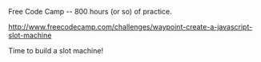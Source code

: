 Free Code Camp -- 800 hours (or so) of practice.

http://www.freecodecamp.com/challenges/waypoint-create-a-javascript-slot-machine

Time to build a slot machine!
